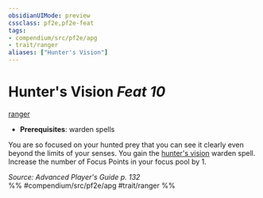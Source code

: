 ```yaml
---
obsidianUIMode: preview
cssclass: pf2e,pf2e-feat
tags:
- compendium/src/pf2e/apg
- trait/ranger
aliases: ["Hunter's Vision"]
---
```

# Hunter's Vision  *Feat 10*  
[ranger](Reference/Rules/Traits/ranger.md "Ranger Class Trait")  

- **Prerequisites**: warden spells

You are so focused on your hunted prey that you can see it clearly even beyond the limits of your senses. You gain the [hunter's vision](Reference/Compendium/Spells/hunters-vision-apg.md) warden spell. Increase the number of Focus Points in your focus pool by 1.

*Source: Advanced Player's Guide p. 132*  
%% #compendium/src/pf2e/apg #trait/ranger %%